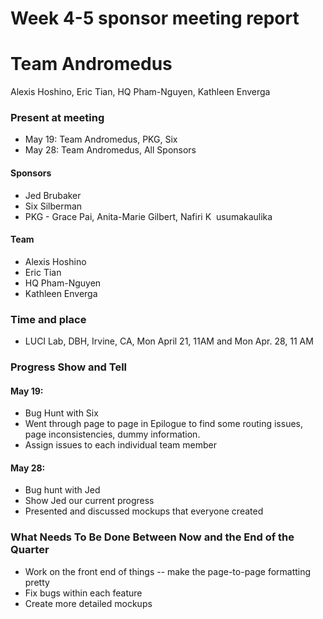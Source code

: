 # Week 4-5 sponsor meeting report

# Team Andromedus  

Alexis Hoshino, Eric Tian, HQ Pham-Nguyen, Kathleen Enverga  

### Present at meeting
+ May 19: Team Andromedus, PKG, Six
+ May 28: Team Andromedus, All Sponsors

#### Sponsors  
+ Jed Brubaker 
+ Six Silberman
+ PKG - Grace Pai, Anita-Marie Gilbert, Nafiri K  usumakaulika

#### Team  
+ Alexis Hoshino
+ Eric Tian
+ HQ Pham-Nguyen
+ Kathleen Enverga  

### Time and place  
+ LUCI Lab, DBH, Irvine, CA, Mon April 21, 11AM and Mon Apr. 28, 11 AM   

### Progress Show and Tell
#### May 19:
+ Bug Hunt with Six
+ Went through page to page in Epilogue to find some routing issues, page inconsistencies, dummy information.
+ Assign issues to each individual team member 

#### May 28:
+ Bug hunt with Jed
+ Show Jed our current progress
+ Presented and discussed mockups that everyone created

### What Needs To Be Done Between Now and the End of the Quarter
+ Work on the front end of things -- make the page-to-page formatting pretty
+ Fix bugs within each feature
+ Create more detailed mockups 
